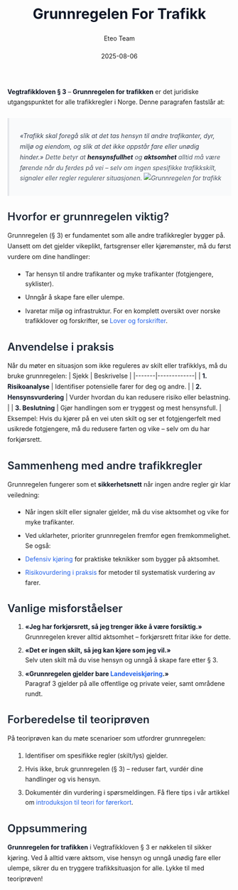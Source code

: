 ﻿---
title: "Grunnregelen For Trafikk"
date: 2025-08-06
draft: false
author: "Eteo Team"
description: "Guide to Grunnregelen For Trafikk for Norwegian driving theory exam."
categories: ["Driving Theory"]
tags: ["driving", "theory", "safety"]
featured_image: "/blog/grunnregelen-for-trafikk/grunnregelen-for-trafikk-image.svg"
---
<style>
/* Base text styling */
.article-content {
  font-family: 'Inter', -apple-system, BlinkMacSystemFont, 'Segoe UI', Roboto, Oxygen, Ubuntu, Cantarell, 'Open Sans', 'Helvetica Neue', sans-serif;
  line-height: 1.6;
  color: #1f2937;
  font-size: 16px;
}
/* Headers */
h1 {
  font-size: 2rem;
  font-weight: 700;
  margin: 2rem 0 1.5rem;
  color: #111827;
}
h2 {
  font-size: 1.5rem;
  font-weight: 600;
  margin: 2rem 0 1rem;
  color: #1f2937;
}
h3 {
  font-size: 1.25rem;
  font-weight: 600;
  margin: 1.5rem 0 0.75rem;
  color: #374151;
}
/* Paragraphs */
p {
  margin: 1rem 0;
  line-height: 1.7;
}
/* Lists */
ul, ol {
  margin: 1rem 0 1rem 1.5rem;
  padding-left: 1rem;
}
li {
  margin-bottom: 0.5rem;
  line-height: 1.6;
}
/* Bold and emphasis text */
strong, b {
  font-weight: 700 !important;
  color: #111827;
}
em, i {
  font-style: italic;
  color: #374151;
}
strong em, b i, em strong, i b {
  font-weight: 700 !important;
  font-style: italic;
  color: #111827;
}
/* Links */
a {
  color: #2563eb;
  text-decoration: none;
  transition: color 0.2s ease;
}
a:hover {
  color: #1d4ed8;
  text-decoration: underline;
}
/* Code blocks */
pre, code {
  font-family: 'SFMono-Regular', Consolas, 'Liberation Mono', Menlo, monospace;
  background-color: #f3f4f6;
  border-radius: 0.375rem;
  font-size: 0.875em;
}
pre {
  padding: 1rem;
  overflow-x: auto;
  margin: 1rem 0;
}
code {
  padding: 0.2em 0.4em;
}
/* Blockquotes */
blockquote {
  border-left: 4px solid #e5e7eb;
  margin: 1.5rem 0;
  padding: 0.75rem 1rem 0.75rem 1.5rem;
  background-color: #f9fafb;
  color: #4b5563;
  font-style: italic;
}
/* Tables */
table {
  margin: 1.5rem auto !important;
  border-collapse: collapse !important;
  width: 100% !important;
  max-width: 100%;
  box-shadow: 0 1px 3px rgba(0,0,0,0.1) !important;
  border-radius: 0.5rem !important;
  overflow: hidden !important;
  border: 1px solid #e5e7eb !important;
  display: table !important;
}
th, td {
  padding: 0.75rem 1.25rem !important;
  text-align: left !important;
  border: 1px solid #e5e7eb !important;
  vertical-align: top;
}
th {
  background-color: #f9fafb !important;
  font-weight: 600 !important;
  color: #111827 !important;
  text-transform: uppercase !important;
  font-size: 0.75rem !important;
  letter-spacing: 0.05em !important;
}
tr:nth-child(even) {
  background-color: #f9fafb !important;
}
tr:hover {
  background-color: #f3f4f6 !important;
}
/* Responsive adjustments */
@media (max-width: 768px) {
  .article-content {
    font-size: 15px;
  }
  h1 { font-size: 1.75rem; }
  h2 { font-size: 1.375rem; }
  h3 { font-size: 1.125rem; }
  table {
    display: block !important;
    overflow-x: auto !important;
    -webkit-overflow-scrolling: touch;
  }
}
</style>
**Vegtrafikkloven § 3** – **Grunnregelen for trafikken** er det juridiske utgangspunktet for alle trafikkregler i Norge. Denne paragrafen fastslår at:
> *«Trafikk skal foregå slik at det tas hensyn til andre trafikanter, dyr, miljø og eiendom, og slik at det ikke oppstår fare eller unødig hinder.»*
Dette betyr at **hensynsfullhet** og **aktsomhet** alltid må være førende når du ferdes på vei – selv om ingen spesifikke trafikkskilt, signaler eller regler regulerer situasjonen.
![Grunnregelen for trafikk](/blog/grunnregelen-for-trafikk/grunnregelen-for-trafikk-image.svg)
## Hvorfor er grunnregelen viktig?
Grunnregelen (§ 3) er fundamentet som alle andre trafikkregler bygger på. Uansett om det gjelder vikeplikt, fartsgrenser eller kjøremønster, må du først vurdere om dine handlinger:
* Tar hensyn til andre trafikanter og myke trafikanter (fotgjengere, syklister).
* Unngår å skape fare eller ulempe.
* Ivaretar miljø og infrastruktur.
For en komplett oversikt over norske trafikklover og forskrifter, se [Lover og forskrifter](/blogs/teori/lover-og-forskrifter "Lover og forskrifter - Oversikt over norske trafikklover og forskrifter").
## Anvendelse i praksis
Når du møter en situasjon som ikke reguleres av skilt eller trafikklys, må du bruke grunnregelen:
| Sjekk | Beskrivelse |
|-------|-------------|
| **1. Risikoanalyse** | Identifiser potensielle farer for deg og andre. |
| **2. Hensynsvurdering** | Vurder hvordan du kan redusere risiko eller belastning. |
| **3. Beslutning** | Gjør handlingen som er tryggest og mest hensynsfull. |
Eksempel: Hvis du kjører på en vei uten skilt og ser et fotgjengerfelt med usikrede fotgjengere, må du redusere farten og vike – selv om du har forkjørsrett.
## Sammenheng med andre trafikkregler
Grunnregelen fungerer som et **sikkerhetsnett** når ingen andre regler gir klar veiledning:
* Når ingen skilt eller signaler gjelder, må du vise aktsomhet og vike for myke trafikanter.
* Ved uklarheter, prioriter grunnregelen fremfor egen fremkommelighet.
Se også:
* [Defensiv kjøring](/blogs/teori/defensiv-kjoring "Defensiv kjøring - Teknikker for trygg kjøring") for praktiske teknikker som bygger på aktsomhet.
* [Risikovurdering i praksis](/blogs/teori/risikovurdering-i-praksis "Risikovurdering i praksis - Lær å vurdere risiko i trafikken") for metoder til systematisk vurdering av farer.
## Vanlige misforståelser
1. **«Jeg har forkjørsrett, så jeg trenger ikke å være forsiktig.»**  
   Grunnregelen krever alltid aktsomhet – forkjørsrett fritar ikke for dette.
2. **«Det er ingen skilt, så jeg kan kjøre som jeg vil.»**  
   Selv uten skilt må du vise hensyn og unngå å skape fare etter § 3.
3. **«Grunnregelen gjelder bare [Landeveiskjøring](/blogs/teori/landeveiskjoring "Landeveiskjøring - Guide til sikker kjøring på norske landeveier").»**  
   Paragraf 3 gjelder på alle offentlige og private veier, samt områdene rundt.
## Forberedelse til teoriprøven
På teoriprøven kan du møte scenarioer som utfordrer grunnregelen:
1. Identifiser om spesifikke regler (skilt/lys) gjelder.
2. Hvis ikke, bruk grunnregelen (§ 3) – reduser fart, vurdér dine handlinger og vis hensyn.
3. Dokumentér din vurdering i spørsmeldingen.
Få flere tips i vår artikkel om [introduksjon til teori for førerkort](/blogs/teori/introduksjon-til-teori-for-forerkort "Introduksjon til teori for førerkort").
## Oppsummering
**Grunnregelen for trafikken** i Vegtrafikkloven § 3 er nøkkelen til sikker kjøring. Ved å alltid være aktsom, vise hensyn og unngå unødig fare eller ulempe, sikrer du en tryggere trafikksituasjon for alle.
Lykke til med teoriprøven!